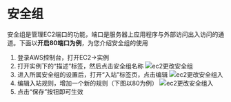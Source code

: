 # 安全组

安全组是管理EC2端口的功能，端口是服务器上应用程序与外部访问出入访问的通道。下面以**开启80端口为例**，为您介绍安全组的使用

1. 登录AWS控制台，打开EC2->实例
2. 打开实例下的“描述”标签，然后点击安全组名称
   ![ec2更改安全组](https://libs.websoft9.com/Websoft9/DocsPicture/en/aws/aws-changesg-websoft9.png)
3. 进入所属安全组的设置后，打开“入站”标签页，点击编辑
   ![ec2更改安全组入](https://libs.websoft9.com/Websoft9/DocsPicture/en/aws/aws-sfin-websoft9.png)
4. 编辑入站规则，增加一个新的规则（下图以80为例）
   ![ec2更改安全组入](https://libs.websoft9.com/Websoft9/DocsPicture/en/aws/aws-set80sg-websoft9.png)
3. 点击“保存”按钮即可生效